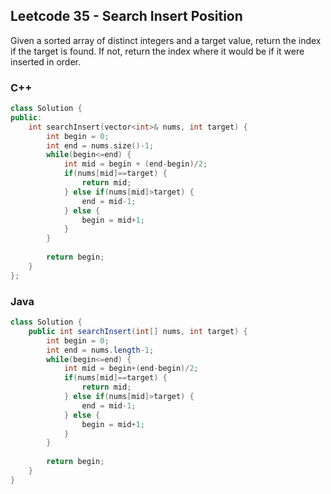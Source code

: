 ## Leetcode 35 - Search Insert Position
Given a sorted array of distinct integers and a target value, return the index if the target is found. If not, return the index where it would be if it were inserted in order.
### C++
```c++
class Solution {        
public:
    int searchInsert(vector<int>& nums, int target) {
        int begin = 0;
        int end = nums.size()-1;
        while(begin<=end) {
            int mid = begin + (end-begin)/2;
            if(nums[mid]==target) {
                return mid;
            } else if(nums[mid]>target) {
                end = mid-1;
            } else {
                begin = mid+1;
            }            
        }
        
        return begin;
    }
};
```
### Java
```java
class Solution {
    public int searchInsert(int[] nums, int target) {
        int begin = 0;
        int end = nums.length-1;
        while(begin<=end) {
            int mid = begin+(end-begin)/2;
            if(nums[mid]==target) {
                return mid;
            } else if(nums[mid]>target) {
                end = mid-1;
            } else {
                begin = mid+1;
            }                
        }
        
        return begin;
    }
}
```

